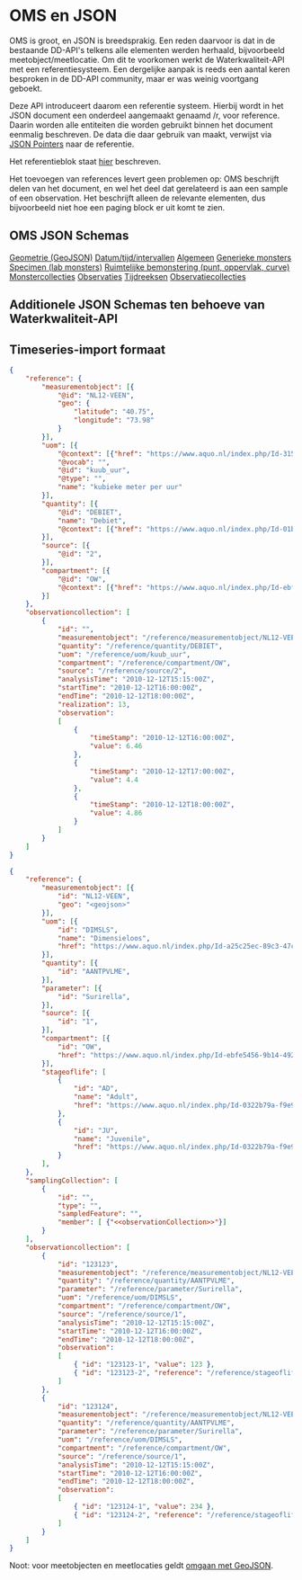 # OMS en JSON

OMS is groot, en JSON is breedsprakig. Een reden daarvoor is dat in de bestaande DD-API's telkens alle elementen werden herhaald, bijvoorbeeld meetobject/meetlocatie.
Om dit te voorkomen werkt de Waterkwaliteit-API met een referentiesysteem.
Een dergelijke aanpak is reeds een aantal keren besproken in de DD-API community, maar er was weinig voortgang geboekt.

Deze API introduceert daarom een referentie systeem.
Hierbij wordt in het JSON document een onderdeel aangemaakt genaamd /r, voor reference.
Daarin worden alle entiteiten die worden gebruikt binnen het document eenmalig beschreven.
De data die daar gebruik van maakt, verwijst via [JSON Pointers](https://www.rfc-editor.org/rfc/rfc6901.html) naar de referentie.

Het referentieblok staat [hier](referentieblok.md) beschreven.

Het toevoegen van references levert geen problemen op: OMS beschrijft delen van het document, en wel het deel dat gerelateerd is aan een sample of een observation. Het beschrijft alleen de relevante elementen, dus bijvoorbeeld niet hoe een paging block er uit komt te zien.

## OMS JSON Schemas

[Geometrie (GeoJSON)](https://raw.githubusercontent.com/peterataylor/om-json/master/Geometry.json)
[Datum/tijd/intervallen](https://raw.githubusercontent.com/peterataylor/om-json/master/Temporal.json)
[Algemeen](https://raw.githubusercontent.com/peterataylor/om-json/master/Common.json)
[Generieke monsters](https://raw.githubusercontent.com/peterataylor/om-json/master/Sampling.json)
[Specimen (lab monsters)](https://raw.githubusercontent.com/peterataylor/om-json/master/Specimen.json)
[Ruimtelijke bemonstering (punt, oppervlak, curve)](https://raw.githubusercontent.com/peterataylor/om-json/master/SpatialSampling.json)
[Monstercollecties](https://raw.githubusercontent.com/peterataylor/om-json/master/SamplingCollection.json)
[Observaties](https://raw.githubusercontent.com/peterataylor/om-json/master/Observation.json)
[Tijdreeksen](https://raw.githubusercontent.com/peterataylor/om-json/master/TimeseriesTVP.json)
[Observatiecollecties](https://raw.githubusercontent.com/peterataylor/om-json/master/ObservationCollection.json)

## Additionele JSON Schemas ten behoeve van Waterkwaliteit-API

## Timeseries-import formaat

``` json
{
    "reference": {
        "measurementobject": [{
            "@id": "NL12-VEEN",
            "geo": {
                "latitude": "40.75",
                "longitude": "73.98"
            }
        }],
        "uom": [{
            "@context": [{"href": "https://www.aquo.nl/index.php/Id-315b7646-3b9d-45c4-a387-d0ebb8d6c04b"}],
            "@vocab": "",
            "@id": "kuub_uur",
            "@type": "",
            "name": "kubieke meter per uur"
        }],
        "quantity": [{
            "@id": "DEBIET",
            "name": "Debiet",
            "@context": [{"href": "https://www.aquo.nl/index.php/Id-01b89ecb-6f63-4463-b3c7-d9a712d7ed1e"}]
        }],
        "source": [{
            "@id": "2",
        }],
        "compartment": [{
            "@id": "OW",
            "@context": [{"href": "https://www.aquo.nl/index.php/Id-ebfe5456-9b14-4925-b444-0b5c98b6642a"}]
        }]
    },
    "observationcollection": [
        { 
            "id": "",
            "measurementobject": "/reference/measurementobject/NL12-VEEN",
            "quantity": "/reference/quantity/DEBIET",
            "uom": "/reference/uom/kuub_uur",
            "compartment": "/reference/compartment/OW",
            "source": "/reference/source/2",
            "analysisTime": "2010-12-12T15:15:00Z",
            "startTime": "2010-12-12T16:00:00Z", 
            "endTime": "2010-12-12T18:00:00Z",
            "realization": 13,
            "observation":
            [
                {
                    "timeStamp": "2010-12-12T16:00:00Z",
                    "value": 6.46
                },
                {
                    "timeStamp": "2010-12-12T17:00:00Z",
                    "value": 4.4
                },
                {
                    "timeStamp": "2010-12-12T18:00:00Z",
                    "value": 4.86
                }
            ]
        }
    ]
}

```

``` json
{
    "reference": {
        "measurementobject": [{
            "id": "NL12-VEEN",
            "geo": "<geojson>"
        }],
        "uom": [{
            "id": "DIMSLS",
            "name": "Dimensieloos",
            "href": "https://www.aquo.nl/index.php/Id-a25c25ec-89c3-47c2-81e0-278ac1f26aed"
        }],
        "quantity": [{
            "id": "AANTPVLME",
        }],
        "parameter": [{
            "id": "Surirella",
        }],
        "source": [{
            "id": "1",
        }],
        "compartment": [{
            "id": "OW",
            "href": "https://www.aquo.nl/index.php/Id-ebfe5456-9b14-4925-b444-0b5c98b6642a"
        }],
        "stageoflife": [
            {
                "id": "AD",
                "name": "Adult",
                "href": "https://www.aquo.nl/index.php/Id-0322b79a-f9e9-42fb-898b-8318985c1de8#adult"
            },
            {
                "id": "JU",
                "name": "Juvenile",
                "href": "https://www.aquo.nl/index.php/Id-0322b79a-f9e9-42fb-898b-8318985c1de8#juvenile"
            }
        ],
    },
    "samplingCollection": [
        { 
            "id": "",
            "type": "",
            "sampledFeature": "",
            "member": [ {"<<observationCollection>>"}]
        }
    ],
    "observationcollection": [
        { 
            "id": "123123",
            "measurementobject": "/reference/measurementobject/NL12-VEEN",
            "quantity": "/reference/quantity/AANTPVLME",
            "parameter": "/reference/parameter/Surirella",
            "uom": "/reference/uom/DIMSLS",
            "compartment": "/reference/compartment/OW",
            "source": "/reference/source/1",
            "analysisTime": "2010-12-12T15:15:00Z",
            "startTime": "2010-12-12T16:00:00Z", 
            "endTime": "2010-12-12T18:00:00Z",
            "observation":
            [
                { "id": "123123-1", "value": 123 },
                { "id": "123123-2", "reference": "/reference/stageoflife/AD" }
            ]
        },
        {
            "id": "123124",
            "measurementobject": "/reference/measurementobject/NL12-VEEN",
            "quantity": "/reference/quantity/AANTPVLME",
            "parameter": "/reference/parameter/Surirella",
            "uom": "/reference/uom/DIMSLS",
            "compartment": "/reference/compartment/OW",
            "source": "/reference/source/1",
            "analysisTime": "2010-12-12T15:15:00Z",
            "startTime": "2010-12-12T16:00:00Z", 
            "endTime": "2010-12-12T18:00:00Z",
            "observation":
            [
                { "id": "123124-1", "value": 234 },
                { "id": "123124-2", "reference": "/reference/stageoflife/JU" }
            ]
        }   
    ]
}

```

Noot: voor meetobjecten en meetlocaties geldt [omgaan met GeoJSON](omgaan-met-data#omgaan-met-geojson).
